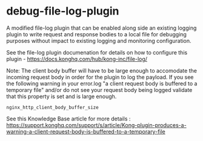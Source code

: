 # debug-file-log-plugin

A modified file-log plugin that can be enabled along side an existing logging plugin to write request and response bodies to a local file for debugging purposes without impact to existing logging and monitoring configuration. 

See the file-log plugin documenation for details on how to configure this plugin - https://docs.konghq.com/hub/kong-inc/file-log/

Note: The client body buffer will have to be large enough to accomodate the incoming request body in order for the plugin to log the payload. If you see the following warning in your error.log "a client request body is buffered to a temporary file" and/or do not see your request body being logged validate that this property is set and is large enough.

```
nginx_http_client_body_buffer_size
```

See this Knowledge Base article for more details : https://support.konghq.com/support/s/article/Kong-plugin-produces-a-warning-a-client-request-body-is-buffered-to-a-temporary-file 